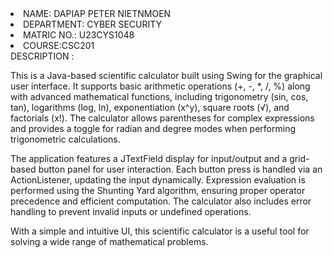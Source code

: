 <li>
NAME: DAPIAP PETER NIETNMOEN<li>
DEPARTMENT: CYBER SECURITY<li>
MATRIC NO.: U23CYS1048<li>
COURSE:CSC201</li>
DESCRIPTION :</li>

This is a Java-based scientific calculator built using Swing for the graphical user interface. It supports basic arithmetic operations (+, -, *, /, %) along with advanced mathematical functions, including trigonometry (sin, cos, tan), logarithms (log, ln), exponentiation (x^y), square roots (√), and factorials (x!). The calculator allows parentheses for complex expressions and provides a toggle for radian and degree modes when performing trigonometric calculations.

The application features a JTextField display for input/output and a grid-based button panel for user interaction. Each button press is handled via an ActionListener, updating the input dynamically. Expression evaluation is performed using the Shunting Yard algorithm, ensuring proper operator precedence and efficient computation. The calculator also includes error handling to prevent invalid inputs or undefined operations.

With a simple and intuitive UI, this scientific calculator is a useful tool for solving a wide range of mathematical problems.</li>


